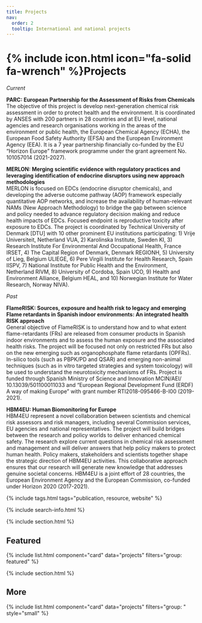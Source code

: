 ```yaml
---
title: Projects
nav:
  order: 2
  tooltip: International and national projects
---
```


# {% include icon.html icon="fa-solid fa-wrench" %}Projects

*Current*


**PARC: European Partnership for the Assessment of Risks from Chemicals**<br>
The objective of this project is develop next-generation chemical risk assessment in order to protect health and the environment. It is coordinated by ANSES with 200 partners in 28 countries and at EU level, national agencies and research organisations working in the areas of the environment or public health, the European Chemical Agency (ECHA), the European Food Safety Authority (EFSA) and the European Environment Agency (EEA). It is a 7 year partnership financially co-funded by the EU “Horizon Europe” framework programme under the grant agreement No. 101057014 (2021-2027).

**MERLON: Merging scientific evidence with regulatory practices and leveraging identification of endocrine disruptors using new approach methodologies**<br>
MERLON is focused on EDCs (endocrine disruptor chemicals), and developing the adverse outcome pathway (AOP) framework especially quantitative AOP networks, and increase the availability of human-relevant NAMs (New Approach Methodology) to bridge the gap between science and policy needed to advance regulatory decision making and reduce health impacts of EDCs. Focused endpoint is reproductive toxicity after exposure to EDCs. The project is coordinated by Technical University of Denmark [DTU] with 10 other prominent EU institutions participating: 1) Vrije Universiteit, Netherland VUA, 2) Karolinska Institute, Sweden KI, 3) Research Institute For Environmental And Occupational Health, France IRSET, 4) The Capital Region of Denmark, Denmark REGIONH, 5) University of Lieg, Belgium ULIEGE, 6) Pere Virgili Institute for Health Research, Spain IISPV, 7) National Institute for Public Health and the Environment, Netherland RIVM, 8) University of Cordoba, Spain UCO, 9) Health and Environment Alliance, Belgium HEAL, and 10) Norwegian Institute for Water Research, Norway NIVA). 

*Past*

**FlameRISK: Sources, exposure and health risk to legacy and emerging Flame retardants in Spanish indoor environments: An integrated health RISK approach**<br>
General objective of FlameRISK is to understand how and to what extent flame-retardants (FRs) are released from consumer products in Spanish indoor environments and to assess the human exposure and the associated health risks. The project will be focused not only on restricted FRs but also on the new emerging such as organophosphate flame retardants (OPFRs). In-silico tools (such as PBPK/PD and QSAR) and emerging non-animal techniques (such as in vitro targeted strategies and system toxicology) will be used to understand the neurotoxicity mechanisms of FRs. Project is funded through Spanish Ministry of Science and Innovation MCIN/AEI/ 10.13039/501100011033 and “European Regional Development Fund (ERDF) A way of making Europe” with grant number RTI2018-095466-B-I00 (2019-2021).

**HBM4EU: Human Biomonitoring for Europe**<br>
HBM4EU represent a novel collaboration between scientists and chemical risk assessors and risk managers, including several Commission services, EU agencies and national representatives. The project will build bridges between the research and policy worlds to deliver enhanced chemical safety. The research explore current questions in chemical risk assessment and management and will deliver answers that help policy makers to protect human health. Policy makers, stakeholders and scientists together shape the strategic direction of HBM4EU activities. This collaborative approach ensures that our research will generate new knowledge that addresses genuine societal concerns. HBM4EU is a joint effort of 28 countries, the European Environment Agency and the European Commission, co-funded under Horizon 2020 (2017-2021).





{% include tags.html tags="publication, resource, website" %}

{% include search-info.html %}

{% include section.html %}

## Featured

{% include list.html component="card" data="projects" filters="group: featured" %}

{% include section.html %}

## More

{% include list.html component="card" data="projects" filters="group: " style="small" %}
